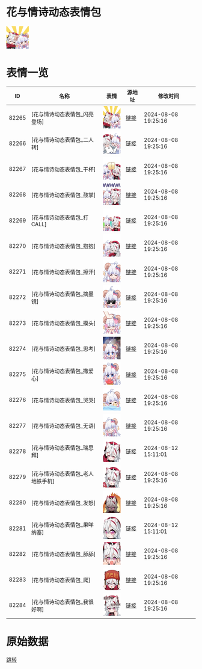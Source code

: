 # 花与情诗动态表情包

<img src="./cover.png" height="60" alt="cover" />

# 表情一览

|ID|名称|表情|源地址|修改时间|
|----|----|----|----|----|
|82265|[花与情诗动态表情包_闪亮登场]|<img src="./pic/082265_%5B花与情诗动态表情包_闪亮登场%5D.gif" height="60" alt="闪亮登场"/>|[链接](https://i0.hdslb.com/bfs/emote/e385886b87765a6143d16d34d88a6f0f7f98fd61.gif)|2024-08-08 19:25:16|
|82266|[花与情诗动态表情包_二人转]|<img src="./pic/082266_%5B花与情诗动态表情包_二人转%5D.gif" height="60" alt="二人转"/>|[链接](https://i0.hdslb.com/bfs/emote/67e68428f9663bfd4c26ff4163fad330227943c6.gif)|2024-08-08 19:25:16|
|82267|[花与情诗动态表情包_干杯]|<img src="./pic/082267_%5B花与情诗动态表情包_干杯%5D.gif" height="60" alt="干杯"/>|[链接](https://i0.hdslb.com/bfs/emote/d2b0a9a4bdfc47a63a4225225efb689153f17f18.gif)|2024-08-08 19:25:16|
|82268|[花与情诗动态表情包_鼓掌]|<img src="./pic/082268_%5B花与情诗动态表情包_鼓掌%5D.gif" height="60" alt="鼓掌"/>|[链接](https://i0.hdslb.com/bfs/emote/8dd37b6c9d1c66a3c75a61372061f5cc60096b91.gif)|2024-08-08 19:25:16|
|82269|[花与情诗动态表情包_打CALL]|<img src="./pic/082269_%5B花与情诗动态表情包_打CALL%5D.gif" height="60" alt="打CALL"/>|[链接](https://i0.hdslb.com/bfs/emote/97377c6161bc2148bb44ed74cf552f1a0557fb89.gif)|2024-08-08 19:25:16|
|82270|[花与情诗动态表情包_抱抱]|<img src="./pic/082270_%5B花与情诗动态表情包_抱抱%5D.gif" height="60" alt="抱抱"/>|[链接](https://i0.hdslb.com/bfs/emote/468479ca9dcf409b52de8e179fb1cfddf89f37f1.gif)|2024-08-08 19:25:16|
|82271|[花与情诗动态表情包_擦汗]|<img src="./pic/082271_%5B花与情诗动态表情包_擦汗%5D.gif" height="60" alt="擦汗"/>|[链接](https://i0.hdslb.com/bfs/emote/323a20fcc22e6899c382af3958bfb8185c2cce27.gif)|2024-08-08 19:25:16|
|82272|[花与情诗动态表情包_摘墨镜]|<img src="./pic/082272_%5B花与情诗动态表情包_摘墨镜%5D.gif" height="60" alt="摘墨镜"/>|[链接](https://i0.hdslb.com/bfs/emote/a110162cf76ae94d28e8fd9983c0a6837900ffa7.gif)|2024-08-08 19:25:16|
|82273|[花与情诗动态表情包_摸头]|<img src="./pic/082273_%5B花与情诗动态表情包_摸头%5D.gif" height="60" alt="摸头"/>|[链接](https://i0.hdslb.com/bfs/emote/bcb9c41b352bdaf0052c16dfff8dbd38685abb0a.gif)|2024-08-08 19:25:16|
|82274|[花与情诗动态表情包_思考]|<img src="./pic/082274_%5B花与情诗动态表情包_思考%5D.gif" height="60" alt="思考"/>|[链接](https://i0.hdslb.com/bfs/emote/1974b3d76f84ce00d9f983a5c290d335de6a9635.gif)|2024-08-08 19:25:16|
|82275|[花与情诗动态表情包_撒爱心]|<img src="./pic/082275_%5B花与情诗动态表情包_撒爱心%5D.gif" height="60" alt="撒爱心"/>|[链接](https://i0.hdslb.com/bfs/emote/2e8e50b907441fdfa13b890bbd7f7c94f233dd79.gif)|2024-08-08 19:25:16|
|82276|[花与情诗动态表情包_哭哭]|<img src="./pic/082276_%5B花与情诗动态表情包_哭哭%5D.gif" height="60" alt="哭哭"/>|[链接](https://i0.hdslb.com/bfs/emote/0af8f3c15ce33f52ffd085c789c5e44a2abd9103.gif)|2024-08-08 19:25:16|
|82277|[花与情诗动态表情包_无语]|<img src="./pic/082277_%5B花与情诗动态表情包_无语%5D.gif" height="60" alt="无语"/>|[链接](https://i0.hdslb.com/bfs/emote/328840dc58e8a2f64a23cf4ac3de96c9326af6c7.gif)|2024-08-08 19:25:16|
|82278|[花与情诗动态表情包_瑞思拜]|<img src="./pic/082278_%5B花与情诗动态表情包_瑞思拜%5D.gif" height="60" alt="瑞思拜"/>|[链接](https://i0.hdslb.com/bfs/emote/d9acaf5f73ab5ecaaece5243df5507da22655fdd.gif)|2024-08-12 15:11:01|
|82279|[花与情诗动态表情包_老人地铁手机]|<img src="./pic/082279_%5B花与情诗动态表情包_老人地铁手机%5D.gif" height="60" alt="老人地铁手机"/>|[链接](https://i0.hdslb.com/bfs/emote/f18488bb7b65877a92f036d5305462bda31fdab9.gif)|2024-08-08 19:25:16|
|82280|[花与情诗动态表情包_发怒]|<img src="./pic/082280_%5B花与情诗动态表情包_发怒%5D.gif" height="60" alt="发怒"/>|[链接](https://i0.hdslb.com/bfs/emote/2e1427506b00ccc9ca60e6c7be25d6ce738238ea.gif)|2024-08-08 19:25:16|
|82281|[花与情诗动态表情包_果咩纳塞]|<img src="./pic/082281_%5B花与情诗动态表情包_果咩纳塞%5D.gif" height="60" alt="果咩纳塞"/>|[链接](https://i0.hdslb.com/bfs/emote/d754a7d970ff494324135063c9e3e116b704c925.gif)|2024-08-12 15:11:01|
|82282|[花与情诗动态表情包_舔舔]|<img src="./pic/082282_%5B花与情诗动态表情包_舔舔%5D.gif" height="60" alt="舔舔"/>|[链接](https://i0.hdslb.com/bfs/emote/52f1a620db52b7967e6599d28a843acec037a7cc.gif)|2024-08-08 19:25:16|
|82283|[花与情诗动态表情包_爬]|<img src="./pic/082283_%5B花与情诗动态表情包_爬%5D.gif" height="60" alt="爬"/>|[链接](https://i0.hdslb.com/bfs/emote/75d97f9f5f8a7789e3f51229877a22dd846ce8fc.gif)|2024-08-08 19:25:16|
|82284|[花与情诗动态表情包_我很好啊]|<img src="./pic/082284_%5B花与情诗动态表情包_我很好啊%5D.gif" height="60" alt="我很好啊"/>|[链接](https://i0.hdslb.com/bfs/emote/29e1ec0f00ae55ab7d6a31974f127c2bff59e712.gif)|2024-08-08 19:25:16|

# 原始数据

[跳转](./raw.json)

